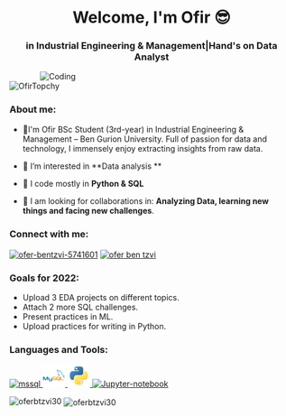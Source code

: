 <h1 align="center">Welcome, I'm Ofir 😎</h1>
<h3 align="center"> in Industrial Engineering & Management|Hand's on Data Analyst</h3>
<img align="right" alt="Coding" width="450" src="https://www.springboard.com/library/static/c8a8b68015e12fea64edae0ab4e9dd71/1f368/shutterstock_1814645042.jpg">


<p align="left"> <img src="https://komarev.com/ghpvc/?username=OfirTopchy&label=Profile%20views&color=0e75b6&style=flat" alt="OfirTopchy" /> </p>
<h3 align="left">About me:</h3> </p>

- 👋I'm Ofir BSc Student (3rd-year) in Industrial Engineering & Management – Ben Gurion University. Full of passion for data and technology, I immensely enjoy    extracting insights from raw data. 

- 👀 I’m interested in **Data analysis **

- 🌱 I code mostly in **Python & SQL**

- 💞️ I am looking for collaborations in: **Analyzing Data, learning new things and facing new challenges**.


<h3 align="left">Connect with me:</h3>
<p align="left">
<a href="https://linkedin.com/in/ofer-bentzvi-5741601" target="blank"><img align="center" src="https://raw.githubusercontent.com/rahuldkjain/github-profile-readme-generator/master/src/images/icons/Social/linked-in-alt.svg" alt="ofer-bentzvi-5741601" height="30" width="40" /></a>
<a href="https://fb.com/ofer ben tzvi" target="blank"><img align="center" src="https://raw.githubusercontent.com/rahuldkjain/github-profile-readme-generator/master/src/images/icons/Social/facebook.svg" alt="ofer ben tzvi" height="30" width="40" /></a>
</p>

<h3 align="left">Goals for 2022:</h3> </p>

- Upload 3 EDA projects on different topics.
- Attach 2 more SQL challenges.
- Present practices in ML.
- Upload practices for writing in Python.


<h3 align="left">Languages and Tools:</h3>
<a href="https://www.microsoft.com/en-us/sql-server" target="_blank" rel="noreferrer"> <img src="https://www.svgrepo.com/show/303229/microsoft-sql-server-logo.svg" alt="mssql" width="40" height="40"/> </a> <a href="https://www.mysql.com/" target="_blank" rel="noreferrer"> <img src="https://raw.githubusercontent.com/devicons/devicon/master/icons/mysql/mysql-original-wordmark.svg" alt="mysql" width="40" height="40"/> </a> <a href="https://www.python.org" target="_blank" rel="noreferrer"> <img src="https://raw.githubusercontent.com/devicons/devicon/master/icons/python/python-original.svg" alt="python" width="40" height="40"/> <img src="https://jupyter.org/assets/share.png" alt="Jupyter-notebook" width="70" hight="60"/> </a>


<p><img align="left" src="https://github-readme-stats.vercel.app/api/top-langs?username=oferbtzvi30&show_icons=true&locale=en&layout=compact" alt="oferbtzvi30" /></p>

<p>&nbsp;<img align="center" src="https://github-readme-stats.vercel.app/api?username=oferbtzvi30&show_icons=true&locale=en" alt="oferbtzvi30" /></p>

